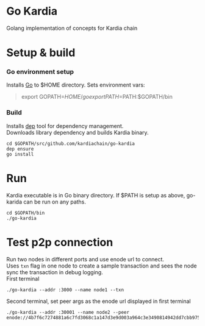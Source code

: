 # Go Kardia

Golang implementation of concepts for Kardia chain

# Setup & build
### Go environment setup
Installs [Go](https://golang.org/doc/install) to $HOME directory. Sets environment vars:  
> export GOPATH=$HOME/go  
> export PATH=$PATH:$GOPATH/bin

### Build
Installs [dep](https://github.com/golang/dep) tool for dependency management.  
Downloads library dependency and builds Kardia binary.
```
cd $GOPATH/src/github.com/kardiachain/go-kardia
dep ensure
go install
```
# Run
Kardia executable is in Go binary directory. If $PATH is setup as above, go-karida can be run on any paths.
```
cd $GOPATH/bin
./go-kardia
```

# Test p2p connection
Run two nodes in different ports and use enode url to connect.  
Uses `txn` flag in one node to create a sample transaction and sees the node sync the transaction in debug logging.  
First terminal
```
./go-kardia --addr :3000 --name node1 --txn
```
Second terminal, set peer args as the enode url displayed in first terminal
```
./go-kardia --addr :30001 --name node2 --peer enode://4b7f6c7274881a6c7fd3068c1a147d3e9d003a964c3e3490814942dd7cbb975e0424db335881962239dd8170a9cc5b09a9f4c81babd57ac10df0d6465a58dd67@[::]:3000
```
